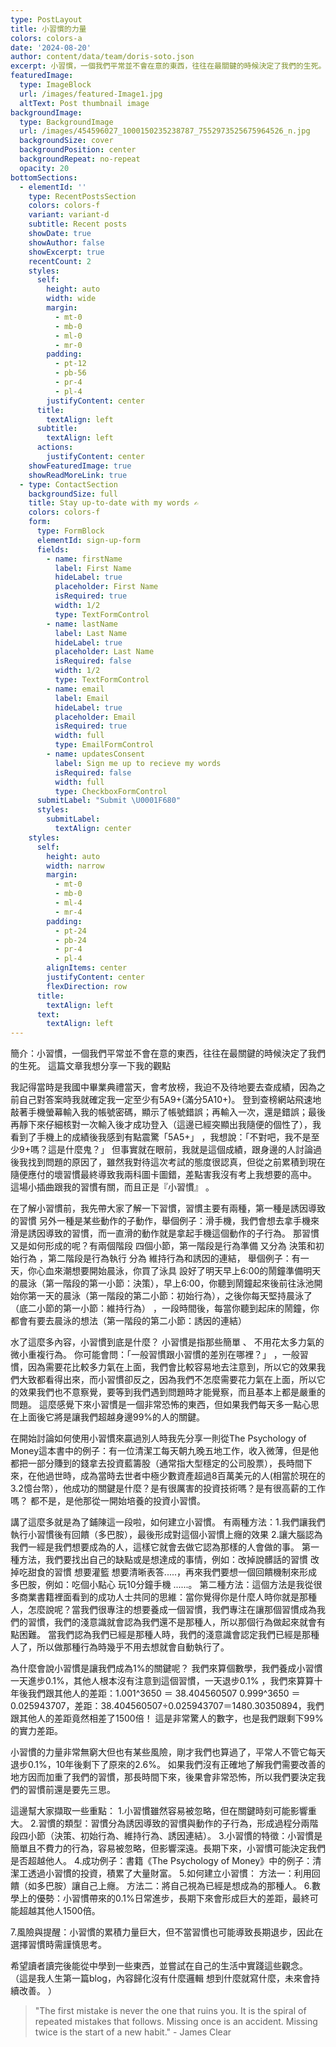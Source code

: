 ```yaml
---
type: PostLayout
title: 小習慣的力量
colors: colors-a
date: '2024-08-20'
author: content/data/team/doris-soto.json
excerpt: 小習慣，一個我們平常並不會在意的東西，往往在最關鍵的時候決定了我們的生死。 這篇文章我想分享一下我的觀點
featuredImage:
  type: ImageBlock
  url: /images/featured-Image1.jpg
  altText: Post thumbnail image
backgroundImage:
  type: BackgroundImage
  url: /images/454596027_1000150235238787_7552973525675964526_n.jpg
  backgroundSize: cover
  backgroundPosition: center
  backgroundRepeat: no-repeat
  opacity: 20
bottomSections:
  - elementId: ''
    type: RecentPostsSection
    colors: colors-f
    variant: variant-d
    subtitle: Recent posts
    showDate: true
    showAuthor: false
    showExcerpt: true
    recentCount: 2
    styles:
      self:
        height: auto
        width: wide
        margin:
          - mt-0
          - mb-0
          - ml-0
          - mr-0
        padding:
          - pt-12
          - pb-56
          - pr-4
          - pl-4
        justifyContent: center
      title:
        textAlign: left
      subtitle:
        textAlign: left
      actions:
        justifyContent: center
    showFeaturedImage: true
    showReadMoreLink: true
  - type: ContactSection
    backgroundSize: full
    title: Stay up-to-date with my words ✍️
    colors: colors-f
    form:
      type: FormBlock
      elementId: sign-up-form
      fields:
        - name: firstName
          label: First Name
          hideLabel: true
          placeholder: First Name
          isRequired: true
          width: 1/2
          type: TextFormControl
        - name: lastName
          label: Last Name
          hideLabel: true
          placeholder: Last Name
          isRequired: false
          width: 1/2
          type: TextFormControl
        - name: email
          label: Email
          hideLabel: true
          placeholder: Email
          isRequired: true
          width: full
          type: EmailFormControl
        - name: updatesConsent
          label: Sign me up to recieve my words
          isRequired: false
          width: full
          type: CheckboxFormControl
      submitLabel: "Submit \U0001F680"
      styles:
        submitLabel:
          textAlign: center
    styles:
      self:
        height: auto
        width: narrow
        margin:
          - mt-0
          - mb-0
          - ml-4
          - mr-4
        padding:
          - pt-24
          - pb-24
          - pr-4
          - pl-4
        alignItems: center
        justifyContent: center
        flexDirection: row
      title:
        textAlign: left
      text:
        textAlign: left
---
```

簡介：小習慣，一個我們平常並不會在意的東西，往往在最關鍵的時候決定了我們的生死。 這篇文章我想分享一下我的觀點

我記得當時是我國中畢業典禮當天，會考放榜，我迫不及待地要去查成績，因為之前自己對答案時我就確定我一定至少有5A9+(滿分5A10+)。 登到查榜網站飛速地敲著手機螢幕輸入我的帳號密碼，顯示了帳號錯誤；再輸入一次，還是錯誤；最後再靜下來仔細核對一次輸入後才成功登入（這邊已經突顯出我隨便的個性了），我看到了手機上的成績後我感到有點震驚「5A5+」 ，我想說：「不對吧，我不是至少9+嗎？這是什麼鬼？」 但事實就在眼前，我就是這個成績，跟身邊的人討論過後我找到問題的原因了，雖然我對待這次考試的態度很認真，但從之前累積到現在隨便應付的壞習慣最終導致我兩科圖卡圖錯，差點害我沒有考上我想要的高中。 這場小插曲跟我的習慣有關，而且正是『小習慣』 。

在了解小習慣前，我先帶大家了解一下習慣，習慣主要有兩種，第一種是誘因導致的習慣 另外一種是某些動作的子動作，舉個例子：滑手機，我們會想去拿手機來滑是誘因導致的習慣，而一直滑的動作就是拿起手機這個動作的子行為。 那習慣又是如何形成的呢？有兩個階段 四個小節，第一階段是行為準備 又分為 決策和初始行為 ，第二階段是行為執行 分為 維持行為和誘因的連結， 舉個例子：有一天，你心血來潮想要開始晨泳，你買了泳具 設好了明天早上6:00的鬧鐘準備明天的晨泳（第一階段的第一小節：決策），早上6:00，你聽到鬧鐘起來後前往泳池開始你第一天的晨泳（第一階段的第二小節：初始行為），之後你每天堅持晨泳了（底二小節的第一小節：維持行為） ，一段時間後，每當你聽到起床的鬧鐘，你都會有要去晨泳的想法（第一階段的第二小節：誘因的連結）

水了這麼多內容，小習慣到底是什麼？ 小習慣是指那些簡單 、 不用花太多力氣的微小重複行為。 你可能會問：「一般習慣跟小習慣的差別在哪裡？」 ，一般習慣，因為需要花比較多力氣在上面，我們會比較容易地去注意到，所以它的效果我們大致都看得出來，而小習慣卻反之，因為我們不怎麼需要花力氣在上面，所以它的效果我們也不意察覺，要等到我們遇到問題時才能覺察，而且基本上都是嚴重的問題。 這麼感覺下來小習慣是一個非常恐怖的東西，但如果我們每天多一點心思在上面後它將是讓我們超越身邊99%的人的關鍵。

在開始討論如何使用小習慣來贏過別人時我先分享一則從The Psychology of Money這本書中的例子：有一位清潔工每天朝九晚五地工作，收入微薄，但是他都把一部分賺到的錢拿去投資藍籌股（通常指大型穩定的公司股票），長時間下來，在他過世時，成為當時去世者中極少數資產超過8百萬美元的人(相當於現在的3.2憶台幣），他成功的關鍵是什麼？是有很厲害的投資技術嗎？是有很高薪的工作嗎？ 都不是，是他那從一開始培養的投資小習慣。

講了這麼多就是為了鋪陳這一段啦，如何建立小習慣。 有兩種方法：1.我們讓我們執行小習慣後有回饋（多巴胺），最後形成對這個小習慣上癮的效果 2.讓大腦認為我們一經是我們想要成為的人，這樣它就會去做它認為那樣的人會做的事。  第一種方法，我們要找出自己的缺點或是想達成的事情，例如：改掉說髒話的習慣 改掉吃甜食的習慣 想要灌籃 想要清晰表答.....，再來我們要想一個回饋機制來形成多巴胺，例如：吃個小點心 玩10分鐘手機 ......。 第二種方法：這個方法是我從很多商業書籍裡面看到的成功人士共同的思維：當你覺得你是什麼人時你就是那種人，怎麼說呢？當我們很專注的想要養成一個習慣，我們專注在讓那個習慣成為我們的習慣，我們的淺意識就會認為我們還不是那種人，所以那個行為做起來就會有點困難。 當我們認為我們已經是那種人時，我們的淺意識會認定我們已經是那種人了，所以做那種行為時幾乎不用去想就會自動執行了。

為什麼會說小習慣是讓我們成為1%的關鍵呢？ 我們來算個數學，我們養成小習慣一天進步0.1%，其他人根本沒有注意到這個習慣，一天退步0.1% ，我們來算算十年後我們跟其他人的差距：1.001^3650 ＝ 38.404560507 0.999^3650 ＝ 0.025943707，差距：38.404560507÷0.025943707＝1480.30350894，我們跟其他人的差距竟然相差了1500倍！ 這是非常驚人的數字，也是我們跟剩下99%的實力差距。

小習慣的力量非常無窮大但也有某些風險，剛才我們也算過了，平常人不管它每天退步0.1%，10年後剩下了原來的2.6%。 如果我們沒有正確地了解我們需要改善的地方因而加重了我們的習慣，那長時間下來，後果會非常恐怖，所以我們要決定我們的習慣前還是要先三思。

這邊幫大家擷取一些重點：
1.小習慣雖然容易被忽略，但在關鍵時刻可能影響重大。
2.習慣的類型：習慣分為誘因導致的習慣與動作的子行為，形成過程分兩階段四小節（決策、初始行為、維持行為、誘因連結）。
3.小習慣的特徵：小習慣是簡單且不費力的行為，容易被忽略，但影響深遠。長期下來，小習慣可能決定我們是否超越他人。
4.成功例子：書籍《The Psychology of Money》中的例子：清潔工透過小習慣的投資，積累了大量財富。
5.如何建立小習慣：
方法一：利用回饋（如多巴胺）讓自己上癮。
方法二：將自己視為已經是想成為的那種人。
6.數學上的優勢：小習慣帶來的0.1%日常進步，長期下來會形成巨大的差距，最終可能超越其他人1500倍。

7.風險與提醒：小習慣的累積力量巨大，但不當習慣也可能導致長期退步，因此在選擇習慣時需謹慎思考。

希望讀者讀完後能從中學到一些東西，並嘗試在自己的生活中實踐這些觀念。
（這是我人生第一篇blog，內容歸化沒有什麼邏輯 想到什麼就寫什麼，未來會持續改善。 ）

> "The first mistake is never the one that ruins you. It is the spiral of repeated mistakes that follows. Missing once is an accident. Missing twice is the start of a new habit." - James Clear

